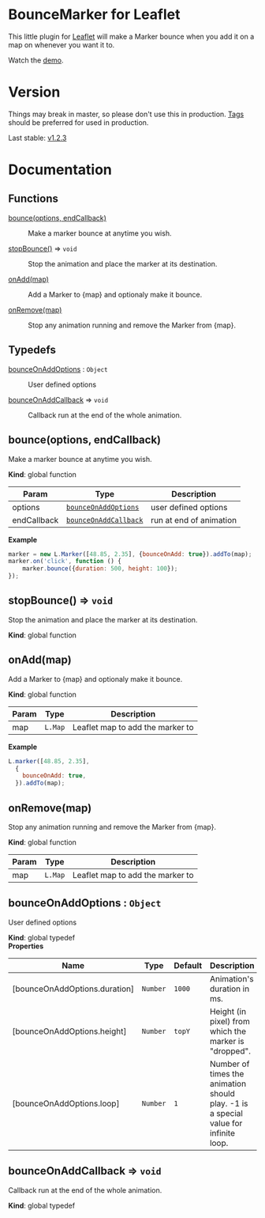 # BounceMarker for Leaflet

This little plugin for [Leaflet](https://www.leafletjs.com) will make a Marker
bounce when you add it on a map on whenever you want it to.

Watch the [demo](http://maximeh.github.io/leaflet.bouncemarker/).

# Version

Things may break in master, so please don't use this in production.
[Tags](https://github.com/maximeh/leaflet.bouncemarker/tags) should be preferred for used in production.

Last stable: [v1.2.3](https://github.com/maximeh/leaflet.bouncemarker/releases/tag/v1.2.3)

# Documentation

## Functions

<dl>
<dt><a href="#bounce">bounce(options, endCallback)</a></dt>
<dd><p>Make a marker bounce at anytime you wish.</p>
</dd>
<dt><a href="#stopBounce">stopBounce()</a> ⇒ <code>void</code></dt>
<dd><p>Stop the animation and place the marker at its destination.</p>
</dd>
<dt><a href="#onAdd">onAdd(map)</a></dt>
<dd><p>Add a Marker to {map} and optionaly make it bounce.</p>
</dd>
<dt><a href="#onRemove">onRemove(map)</a></dt>
<dd><p>Stop any animation running and remove the Marker from {map}.</p>
</dd>
</dl>

## Typedefs

<dl>
<dt><a href="#bounceOnAddOptions">bounceOnAddOptions</a> : <code>Object</code></dt>
<dd><p>User defined options</p>
</dd>
<dt><a href="#bounceOnAddCallback">bounceOnAddCallback</a> ⇒ <code>void</code></dt>
<dd><p>Callback run at the end of the whole animation.</p>
</dd>
</dl>

<a name="bounce"></a>

## bounce(options, endCallback)
Make a marker bounce at anytime you wish.

**Kind**: global function  

| Param | Type | Description |
| --- | --- | --- |
| options | [<code>bounceOnAddOptions</code>](#bounceOnAddOptions) | user defined options |
| endCallback | [<code>bounceOnAddCallback</code>](#bounceOnAddCallback) | run at end of animation |

**Example**  
```js
marker = new L.Marker([48.85, 2.35], {bounceOnAdd: true}).addTo(map);
marker.on('click', function () {
    marker.bounce({duration: 500, height: 100});
});
```
<a name="stopBounce"></a>

## stopBounce() ⇒ <code>void</code>
Stop the animation and place the marker at its destination.

**Kind**: global function  
<a name="onAdd"></a>

## onAdd(map)
Add a Marker to {map} and optionaly make it bounce.

**Kind**: global function  

| Param | Type | Description |
| --- | --- | --- |
| map | <code>L.Map</code> | Leaflet map to add the marker to |

**Example**  
```js
L.marker([48.85, 2.35],
  {
    bounceOnAdd: true,
  }).addTo(map);
```
<a name="onRemove"></a>

## onRemove(map)
Stop any animation running and remove the Marker from {map}.

**Kind**: global function  

| Param | Type | Description |
| --- | --- | --- |
| map | <code>L.Map</code> | Leaflet map to add the marker to |

<a name="bounceOnAddOptions"></a>

## bounceOnAddOptions : <code>Object</code>
User defined options

**Kind**: global typedef  
**Properties**

| Name | Type | Default | Description |
| --- | --- | --- | --- |
| [bounceOnAddOptions.duration] | <code>Number</code> | <code>1000</code> | Animation's duration in ms. |
| [bounceOnAddOptions.height] | <code>Number</code> | <code>topY</code> | Height (in pixel) from which the marker is "dropped". |
| [bounceOnAddOptions.loop] | <code>Number</code> | <code>1</code> | Number of times the animation should play. -1 is a special value for infinite loop. |

<a name="bounceOnAddCallback"></a>

## bounceOnAddCallback ⇒ <code>void</code>
Callback run at the end of the whole animation.

**Kind**: global typedef  
